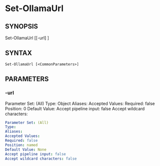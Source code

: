 ﻿---
external help file: powershai-help.xml
schema: 2.0.0
powershai: true
---

# Set-OllamaUrl

## SYNOPSIS <!--!= @#Synop !-->
Set-OllamaUrl [[-url] <Object>]

## SYNTAX <!--!= @#Syntax !-->

```
Set-OllamaUrl [<CommonParameters>]
```

## PARAMETERS <!--!= @#Params !-->

### -url
Parameter Set: (All)
Type: Object
Aliases:
Accepted Values:
Required: false
Position: 0
Default Value:
Accept pipeline input: false
Accept wildcard characters:

```yml
Parameter Set: (All)
Type: 
Aliases: 
Accepted Values: 
Required: false
Position: named
Default Value: None
Accept pipeline input: false
Accept wildcard characters: false
```